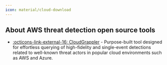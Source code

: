 ```yaml
---
icon: material/cloud-download
---
```


## About AWS threat detection open source tools

- [ :octicons-link-external-16: CloudGrappler](https://github.com/Permiso-io-tools/CloudGrappler/tree/main) - Purpose-built tool designed for effortless querying of high-fidelity and single-event detections related to well-known threat actors in popular cloud environments such as AWS and Azure.